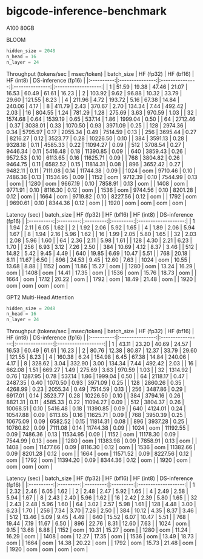 # bigcode-inference-benchmark
A100 80GB

BLOOM
```python
hidden_size = 2048
n_head = 16
n_layer = 24
```

Throughput (tokens/sec | msec/token)
| batch_size |    HF (fp32)    |    HF (bf16)    |    HF (int8)    | DS-inference (fp16) |
|:----------:|:---------------:|:---------------:|:---------------:|:-------------------:|
| 1          | 51.59 \| 19.38  | 47.46 \| 21.07  | 16.53 \| 60.49  | 61.61 \| 16.23      |
| 2          | 103.92 \| 9.62  | 96.88 \| 10.32  | 33.79 \| 29.60  | 121.55 \| 8.23      |
| 4          | 211.96 \| 4.72  | 193.72 \| 5.16  | 67.38 \| 14.84  | 240.06 \| 4.17      |
| 8          | 411.79 \| 2.43  | 370.67 \| 2.70  | 134.34 \| 7.44  | 492.42 \| 2.03      |
| 16         | 804.55 \| 1.24  | 781.29 \| 1.28  | 275.69 \| 3.63  | 970.59 \| 1.03      |
| 32         | 1574.68 \| 0.64 | 1539.19 \| 0.65 | 537.14 \| 1.86  | 1999.04 \| 0.50     |
| 64         | 2712.46 \| 0.37 | 3038.01 \| 0.33 | 1070.50 \| 0.93 | 3971.09 \| 0.25     |
| 128        | 2974.36 \| 0.34 | 5795.97 \| 0.17 | 2055.34 \| 0.49 | 7514.59 \| 0.13     |
| 256        | 3695.44 \| 0.27 | 8216.27 \| 0.12 | 3523.77 \| 0.28 | 10226.50 \| 0.10    |
| 384        | 3591.13 \| 0.28 | 9328.18 \| 0.11 | 4585.33 \| 0.22 | 11094.27 \| 0.09    |
| 512        | 3708.54 \| 0.27 | 9446.34 \| 0.11 | 5416.48 \| 0.18 | 11390.85 \| 0.09    |
| 640        | 3859.43 \| 0.26 | 9572.53 \| 0.10 | 6113.65 \| 0.16 | 11625.71 \| 0.09    |
| 768        | 3804.82 \| 0.26 | 9464.75 \| 0.11 | 6582.52 \| 0.15 | 11814.31 \| 0.08    |
| 896        | 3652.42 \| 0.27 | 9482.11 \| 0.11 | 7111.08 \| 0.14 | 11744.38 \| 0.09    |
| 1024       | oom             | 9710.46 \| 0.10 | 7486.36 \| 0.13 | 11534.95 \| 0.09    |
| 1152       | oom             | 9712.39 \| 0.10 | 7544.99 \| 0.13 | oom                 |
| 1280       | oom             | 9667.19 \| 0.10 | 7858.91 \| 0.13 | oom                 |
| 1408       | oom             | 9771.91 \| 0.10 | 8116.30 \| 0.12 | oom                 |
| 1536       | oom             | 9744.56 \| 0.10 | 8201.28 \| 0.12 | oom                 |
| 1664       | oom             | 9719.82 \| 0.10 | 8227.56 \| 0.12 | oom                 |
| 1792       | oom             | 9690.61 \| 0.10 | 8344.36 \| 0.12 | oom                 |
| 1920       | oom             | oom             | oom             | oom                 |

Latency (sec)
| batch_size | HF (fp32) | HF (bf16) | HF (int8) | DS-inference (fp16) |
|:----------:|:---------:|:---------:|:---------:|:-------------------:|
| 1          | 1.94      | 2.11      | 6.05      | 1.62                |
| 2          | 1.92      | 2.06      | 5.92      | 1.65                |
| 4          | 1.89      | 2.06      | 5.94      | 1.67                |
| 8          | 1.94      | 2.16      | 5.96      | 1.62                |
| 16         | 1.99      | 2.05      | 5.80      | 1.65                |
| 32         | 2.03      | 2.08      | 5.96      | 1.60                |
| 64         | 2.36      | 2.11      | 5.98      | 1.61                |
| 128        | 4.30      | 2.21      | 6.23      | 1.70                |
| 256        | 6.93      | 3.12      | 7.26      | 2.50                |
| 384        | 10.69     | 4.12      | 8.37      | 3.46                |
| 512        | 14.82     | 5.42      | 9.45      | 4.49                |
| 640        | 19.85     | 6.69      | 10.47     | 5.51                |
| 768        | 20.18     | 8.11      | 11.67     | 6.50                |
| 896        | 24.53     | 9.45      | 12.60     | 7.63                |
| 1024       | oom       | 10.55     | 13.68     | 8.88                |
| 1152       | oom       | 11.86     | 15.27     | oom                 |
| 1280       | oom       | 13.24     | 16.29     | oom                 |
| 1408       | oom       | 14.41     | 17.35     | oom                 |
| 1536       | oom       | 15.76     | 18.73     | oom                 |
| 1664       | oom       | 17.12     | 20.22     | oom                 |
| 1792       | oom       | 18.49     | 21.48     | oom                 |
| 1920       | oom       | oom       | oom       | oom                 |

GPT2 Multi-Head Attention
```python
hidden_size = 2048
n_head = 16
n_layer = 24
```

Throughput (tokens/sec | msec/token)
| batch_size |    HF (fp32)    |    HF (bf16)     |    HF (int8)    | DS-inference (fp16) |
|:----------:|:---------------:|:----------------:|:---------------:|:-------------------:|
| 1          | 43.11 \| 23.20  | 40.69 \| 24.57   | 16.53 \| 60.49  | 61.61 \| 16.23      |
| 2          | 80.76 \| 12.38  | 80.87 \| 12.37   | 33.79 \| 29.60  | 121.55 \| 8.23      |
| 4          | 160.38 \| 6.24  | 154.98 \| 6.45   | 67.38 \| 14.84  | 240.06 \| 4.17      |
| 8          | 328.62 \| 3.04  | 332.90 \| 3.00   | 134.34 \| 7.44  | 492.42 \| 2.03      |
| 16         | 662.08 \| 1.51  | 669.27 \| 1.49   | 275.69 \| 3.63  | 970.59 \| 1.03      |
| 32         | 1314.92 \| 0.76 | 1287.95 \| 0.78  | 537.14 \| 1.86  | 1999.04 \| 0.50     |
| 64         | 2118.17 \| 0.47 | 2487.35 \| 0.40  | 1070.50 \| 0.93 | 3971.09 \| 0.25     |
| 128        | 2860.26 \| 0.35 | 4268.99 \| 0.23  | 2055.34 \| 0.49 | 7514.59 \| 0.13     |
| 256        | 3487.86 \| 0.29 | 6917.01 \| 0.14  | 3523.77 \| 0.28 | 10226.50 \| 0.10    |
| 384        | 3794.16 \| 0.26 | 8821.31 \| 0.11  | 4585.33 \| 0.22 | 11094.27 \| 0.09    |
| 512        | 3804.37 \| 0.26 | 10068.51 \| 0.10 | 5416.48 \| 0.18 | 11390.85 \| 0.09    |
| 640        | 4124.01 \| 0.24 | 10547.88 \| 0.09 | 6113.65 \| 0.16 | 11625.71 \| 0.09    |
| 768        | 3950.39 \| 0.25 | 10675.09 \| 0.09 | 6582.52 \| 0.15 | 11814.31 \| 0.08    |
| 896        | 3937.28 \| 0.25 | 10780.82 \| 0.09 | 7111.08 \| 0.14 | 11744.38 \| 0.09    |
| 1024       | oom             | 11192.55 \| 0.09 | 7486.36 \| 0.13 | 11534.95 \| 0.09    |
| 1152       | oom             | 11178.30 \| 0.09 | 7544.99 \| 0.13 | oom                 |
| 1280       | oom             | 11383.98 \| 0.09 | 7858.91 \| 0.13 | oom                 |
| 1408       | oom             | 11477.66 \| 0.09 | 8116.30 \| 0.12 | oom                 |
| 1536       | oom             | 11382.66 \| 0.09 | 8201.28 \| 0.12 | oom                 |
| 1664       | oom             | 11571.52 \| 0.09 | 8227.56 \| 0.12 | oom                 |
| 1792       | oom             | 11394.20 \| 0.09 | 8344.36 \| 0.12 | oom                 |
| 1920       | oom             | oom              | oom             | oom                 |

Latency (sec)
| batch_size | HF (fp32) | HF (bf16) | HF (int8) | DS-inference (fp16) |
|:----------:|:---------:|:---------:|:---------:|:-------------------:|
| 1          | 2.32      | 2.46      | 6.05      | 1.62                |
| 2          | 2.48      | 2.47      | 5.92      | 1.65                |
| 4          | 2.49      | 2.58      | 5.94      | 1.67                |
| 8          | 2.43      | 2.40      | 5.96      | 1.62                |
| 16         | 2.42      | 2.39      | 5.80      | 1.65                |
| 32         | 2.43      | 2.48      | 5.96      | 1.60                |
| 64         | 3.02      | 2.57      | 5.98      | 1.61                |
| 128        | 4.48      | 3.00      | 6.23      | 1.70                |
| 256        | 7.34      | 3.70      | 7.26      | 2.50                |
| 384        | 10.12     | 4.35      | 8.37      | 3.46                |
| 512        | 13.46     | 5.09      | 9.45      | 4.49                |
| 640        | 15.52     | 6.07      | 10.47     | 5.51                |
| 768        | 19.44     | 7.19      | 11.67     | 6.50                |
| 896        | 22.76     | 8.31      | 12.60     | 7.63                |
| 1024       | oom       | 9.15      | 13.68     | 8.88                |
| 1152       | oom       | 10.31     | 15.27     | oom                 |
| 1280       | oom       | 11.24     | 16.29     | oom                 |
| 1408       | oom       | 12.27     | 17.35     | oom                 |
| 1536       | oom       | 13.49     | 18.73     | oom                 |
| 1664       | oom       | 14.38     | 20.22     | oom                 |
| 1792       | oom       | 15.73     | 21.48     | oom                 |
| 1920       | oom       | oom       | oom       | oom                 |
